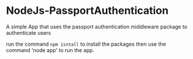 # NodeJs-PassportAuthentication

A simple App that uses the passport authentication middleware package to authenticate users

run the command `npm isntall` to install the packages then use the command 'node app' to run the app.
